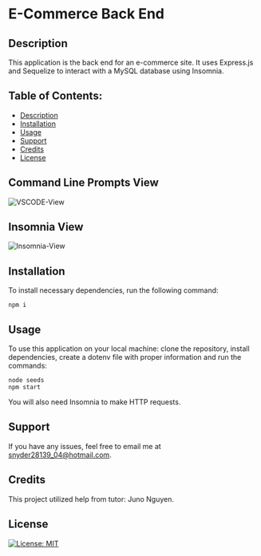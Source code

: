 # E-Commerce Back End

## Description

This application is the back end for an e-commerce site. It uses Express.js and Sequelize to interact with a MySQL database using Insomnia.

## Table of Contents:
* [Description](#description)
* [Installation](#installation)
* [Usage](#usage)
* [Support](#support)
* [Credits](#credits)
* [License](#license)

## Command Line Prompts View

![VSCODE-View](https://user-images.githubusercontent.com/124528804/231526117-d5d3e422-ae2f-4fe7-a7bf-d2cebeed6f09.png)

## Insomnia View

![Insomnia-View](https://user-images.githubusercontent.com/124528804/231526152-8ad04893-43e2-492a-a877-1c18e45317f0.png)

## Installation

 To install necessary dependencies, run the following command:
  ```
  npm i
  ```

## Usage

To use this application on your local machine: clone the repository, install dependencies, create a dotenv file with proper information and run the commands:
```
node seeds
npm start
```
You will also need Insomnia to make HTTP requests.           

## Support

If you have any issues, feel free to email me at snyder28139_04@hotmail.com.

## Credits

This project utilized help from tutor: Juno Nguyen.

## License
[![License: MIT](https://img.shields.io/badge/License-MIT-yellow.svg)](https://opensource.org/licenses/MIT)
